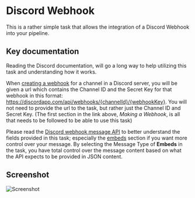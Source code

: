 # Discord Webhook

This is a rather simple task that allows the integration of a Discord Webhook into your pipeline.

## Key documentation
Reading the Discord documentation, will go a long way to help utilizing this task and understanding how it works.

When [creating a webhook](https://support.discordapp.com/hc/en-us/articles/228383668-Intro-to-Webhooks) for a channel in a Discord server, you will be given a url which contains the Channel ID and the Secret Key for that webhook in this format: https://discordapp.com/api/webhooks/{channelId}/{webhookKey}. You will not need to provide the url to the task, but rather just the Channel ID and Secret Key.
(The first section in the link above, *Making a Webhook*, is all that needs to be followed to be able to use this task)

Please read the [Discord webhook message API](https://discordapp.com/developers/docs/resources/webhook#execute-webhook) to better understand the fields provided in this task; especially the [embeds](https://discordapp.com/developers/docs/resources/webhook#execute-webhook) section if you want more control over your message. By selecting the Message Type of **Embeds** in the task, you have total control over the message content based on what the API expects to be provided in JSON content.

## Screenshot
![Screenshot](https://user-images.githubusercontent.com/11561820/50299671-2c619c00-0450-11e9-87c2-530e65e4d3ea.png)
